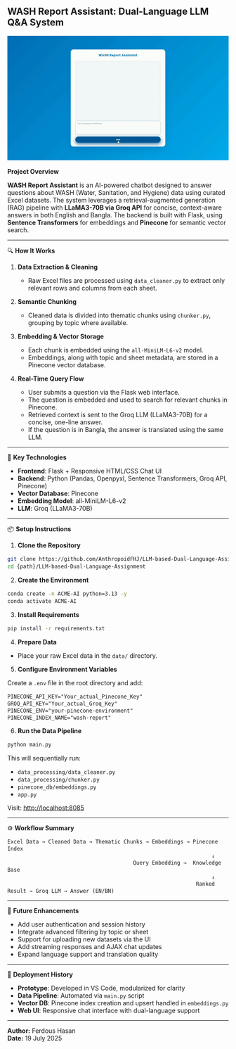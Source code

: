 ## WASH Report Assistant: Dual-Language LLM Q&A System ##

![ACME AI Assignment Demo](Output/ACME_AI_Assignment.gif)

**Project Overview**

**WASH Report Assistant** is an AI-powered chatbot designed to answer questions about WASH (Water, Sanitation, and Hygiene) data using curated Excel datasets. The system leverages a retrieval-augmented generation (RAG) pipeline with **LLaMA3-70B via Groq API** for concise, context-aware answers in both English and Bangla. The backend is built with Flask, using **Sentence Transformers** for embeddings and **Pinecone** for semantic vector search.

---

🔍 **How It Works**

1. **Data Extraction & Cleaning**
   * Raw Excel files are processed using `data_cleaner.py` to extract only relevant rows and columns from each sheet.

2. **Semantic Chunking**
   * Cleaned data is divided into thematic chunks using `chunker.py`, grouping by topic where available.

3. **Embedding & Vector Storage**
   * Each chunk is embedded using the `all-MiniLM-L6-v2` model.
   * Embeddings, along with topic and sheet metadata, are stored in a Pinecone vector database.

4. **Real-Time Query Flow**
   * User submits a question via the Flask web interface.
   * The question is embedded and used to search for relevant chunks in Pinecone.
   * Retrieved context is sent to the Groq LLM (LLaMA3-70B) for a concise, one-line answer.
   * If the question is in Bangla, the answer is translated using the same LLM.

---

🔧 **Key Technologies**

* **Frontend**: Flask + Responsive HTML/CSS Chat UI
* **Backend**: Python (Pandas, Openpyxl, Sentence Transformers, Groq API, Pinecone)
* **Vector Database**: Pinecone
* **Embedding Model**: all-MiniLM-L6-v2
* **LLM**: Groq (LLaMA3-70B)

---

📦 **Setup Instructions**

1. **Clone the Repository**

```bash
git clone https://github.com/AnthropoidFHJ/LLM-based-Dual-Language-Assignment
cd {path}/LLM-based-Dual-Language-Assignment
```

2. **Create the Environment**

```bash
conda create -n ACME-AI python=3.13 -y
conda activate ACME-AI
```

3. **Install Requirements**

```bash
pip install -r requirements.txt
```

4. **Prepare Data**

- Place your raw Excel data in the `data/` directory.

5. **Configure Environment Variables**

Create a `.env` file in the root directory and add:

```env
PINECONE_API_KEY="Your_actual_Pinecone_Key"
GROQ_API_KEY="Your_actual_Groq_Key"
PINECONE_ENV="your-pinecone-environment"
PINECONE_INDEX_NAME="wash-report"
```

6. **Run the Data Pipeline**

```bash
python main.py
```
This will sequentially run:
- `data_processing/data_cleaner.py`
- `data_processing/chunker.py`
- `pinecone_db/embeddings.py`
- `app.py`

Visit: [http://localhost:8085](http://localhost:8085)

---

⚙️ **Workflow Summary**

```
Excel Data → Cleaned Data → Thematic Chunks → Embeddings → Pinecone Index
                                                                 ↓
                                        Query Embedding →  Knowledge Base
                                                                 ↓
                                                            Ranked Result → Groq LLM → Answer (EN/BN)
```

---

🌟 **Future Enhancements**

* Add user authentication and session history
* Integrate advanced filtering by topic or sheet
* Support for uploading new datasets via the UI
* Add streaming responses and AJAX chat updates
* Expand language support and translation quality

---

🧪 **Deployment History**

* **Prototype**: Developed in VS Code, modularized for clarity
* **Data Pipeline**: Automated via `main.py` script
* **Vector DB**: Pinecone index creation and upsert handled in `embeddings.py`
* **Web UI**: Responsive chat interface with dual-language support

---

**Author:** Ferdous Hasan  
**Date:** 19 July 2025
